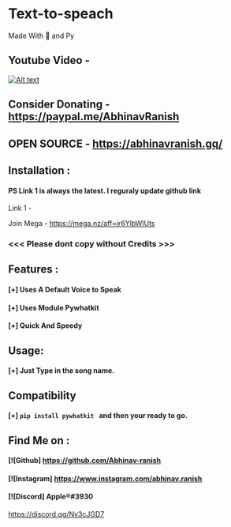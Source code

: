 # Text-to-speach
Made With 💖 and Py

## Youtube Video -
[![Alt text](https://img.youtube.com/vi/QK2daJjJUy0/0.jpg)](https://www.youtube.com/watch?v=QK2daJjJUy0)


## Consider Donating - https://paypal.me/AbhinavRanish
## OPEN SOURCE - https://abhinavranish.gq/

## Installation :
#### PS Link 1 is always the latest. I reguraly update github link
Link 1 - 


Join Mega - https://mega.nz/aff=ir6YlbWlUts


### <<< Please dont copy without Credits >>>

## Features :
#### [+] Uses A Default Voice to Speak
#### [+] Uses Module Pywhatkit
#### [+] Quick And Speedy


## Usage:
#### [+] Just Type in the song name.



## Compatibility
#### [+] ```pip install pywhatkit ``` and then your ready to go.




## Find Me on :
####  [![Github] https://github.com/Abhinav-ranish
####  [![Instagram] https://www.instagram.com/abhinav.ranish
####  [![Discord]  Apple®#3930
https://discord.gg/Nv3cJGD7


